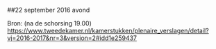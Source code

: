 ##22 september 2016 avond

Bron: (na de schorsing 19.00) https://www.tweedekamer.nl/kamerstukken/plenaire_verslagen/detail?vj=2016-2017&nr=3&version=2#idd1e259437
